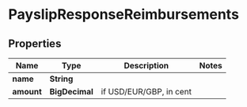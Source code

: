 

# PayslipResponseReimbursements


## Properties

Name | Type | Description | Notes
------------ | ------------- | ------------- | -------------
**name** | **String** |  | 
**amount** | **BigDecimal** | if USD/EUR/GBP, in cent | 



